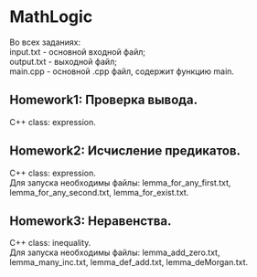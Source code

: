 # MathLogic

Во всех заданиях:<br>
input.txt - основной входной файл; <br>
output.txt - выходной файл; <br>
main.cpp - основной .cpp файл, содержит функцию main. <br>

## Homework1: Проверка вывода. 
C++ class: expression. <br>

## Homework2: Исчисление предикатов.
C++ class: expression. <br>
Для запуска необходимы файлы: lemma_for_any_first.txt, lemma_for_any_second.txt, lemma_for_exist.txt. <br>

## Homework3: Неравенства.
C++ class: inequality. <br>
Для запуска необходимы файлы: lemma_add_zero.txt, lemma_many_inc.txt, lemma_def_add.txt, lemma_deMorgan.txt. <br>
